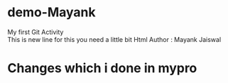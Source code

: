 # demo-Mayank
My first Git Activity <br> This is new line for this you need a little bit Html 
Author : Mayank Jaiswal

# Changes which i done in mypro